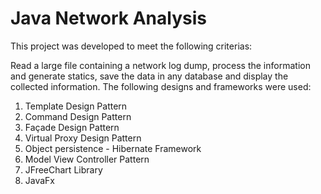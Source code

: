 # Java Network Analysis

This project was developed to meet the following criterias:

Read a large file containing a network log dump, process the information and  generate statics, save the data in any database and display the collected information. The following designs and frameworks were used:

1. Template Design Pattern				
2. Command	Design Pattern							
3. Façade Design Pattern
4. Virtual Proxy Design Pattern
5. Object persistence - Hibernate Framework
6. Model View Controller Pattern
7. JFreeChart Library
8. JavaFx
